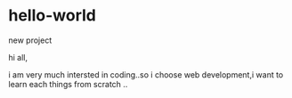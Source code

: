 # hello-world
new project

hi all,

i am very much intersted in coding..so i choose web development,i want to learn each things from scratch ..
